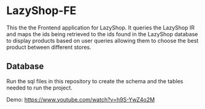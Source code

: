 # LazyShop-FE
This the the Frontend application for LazyShop. It queries the LazyShop IR and maps the ids being retrieved to the ids found in the LazyShop database to display products based on user queries allowing them to choose the best product between different stores.

## Database
Run the sql files in this repository to create the schema and the tables needed to run the project.

Demo:
https://www.youtube.com/watch?v=h9S-YwZ4o2M
